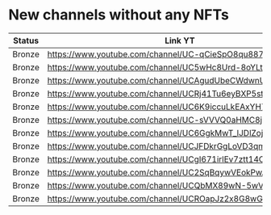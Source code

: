 # New channels without any NFTs

| Status | Link YT | Link Channel |
| --- | --- | --- |
| Bronze | https://www.youtube.com/channel/UC-qCieSpO8qu887vXpcMpPQ | https://gleev.xyz/channel/65308 |
| Bronze | https://www.youtube.com/channel/UC5wHc8Urd-8oYLtveJFzbfg | https://gleev.xyz/channel/65309 |
| Bronze | https://www.youtube.com/channel/UCAgudUbeCWdwnUOjhEPwK3g | https://gleev.xyz/channel/65312 |
| Bronze | https://www.youtube.com/channel/UCRj41Tu6eyBXP5st3ySOSnw | https://gleev.xyz/channel/65316 |
| Bronze | https://www.youtube.com/channel/UC6K9iccuLkEAxYH7ix4tv_Q | https://gleev.xyz/channel/65317 |
| Bronze | https://www.youtube.com/channel/UC-sVVVQ0aHMC8jpSREqQdEQ | https://gleev.xyz/channel/65325 |
| Bronze | https://www.youtube.com/channel/UC6GgkMwT_lJDlZojhQMEN_g | https://gleev.xyz/channel/65327 |
| Bronze | https://www.youtube.com/channel/UCJFDkrGgLoVD3qmawMPL0ow | https://gleev.xyz/channel/65337 |
| Bronze | https://www.youtube.com/channel/UCgI671irlEv7ztt14CSm6Ew | https://gleev.xyz/channel/65339 |
| Bronze | https://www.youtube.com/channel/UC2SqBqywVEokPwAo64L_hwg | https://gleev.xyz/channel/65340 |
| Bronze | https://www.youtube.com/channel/UCQbMX89wN-5wVH5ingNyJvQ | https://gleev.xyz/channel/65344 |
| Bronze | https://www.youtube.com/channel/UCROapJz2x8G8wGet7MNwO9A | https://gleev.xyz/channel/65356 |